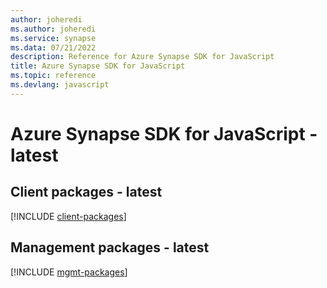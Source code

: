 ```yaml
---
author: joheredi
ms.author: joheredi
ms.service: synapse
ms.data: 07/21/2022
description: Reference for Azure Synapse SDK for JavaScript
title: Azure Synapse SDK for JavaScript
ms.topic: reference
ms.devlang: javascript
---
```

# Azure Synapse SDK for JavaScript - latest

## Client packages - latest
[!INCLUDE [client-packages](synapse-client-index.md)]
## Management packages - latest
[!INCLUDE [mgmt-packages](synapse-mgmt-index.md)]